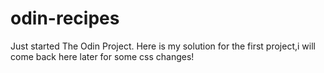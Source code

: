 # odin-recipes
Just started The Odin Project. Here is my solution for the first project,i will come back here later for some css changes!